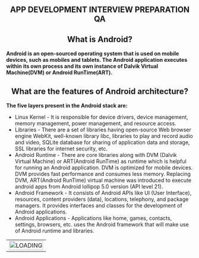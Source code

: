 <h2 align="center">APP DEVELOPMENT INTERVIEW PREPARATION QA</h2>

<h2 align="center">What is Android?</h2>

<b>Android is an open-sourced operating system that is used on mobile devices, such as mobiles and tablets. The Android application executes within its own process and its own instance of Dalvik Virtual Machine(DVM) or Android RunTime(ART).</b>

<h2 align="center">What are the features of Android architecture?</h2>
<body>
<table width="100%">
<tr>
<td width="100%" >
<img src="https://github.com/ahoteshanul/APP_DEVELOPMENT_INTERVIEW_PREPARATION_QA/blob/main/IMAGES/Android%20architecture.png" alt="LOADING" width="100%" height="100%" >
</td>
</tr>
  
<b>The five layers present in the Android stack are:</b>

- Linux Kernel - It is responsible for device drivers, device management, memory management, power management, and resource access.
- Libraries - There are a set of libraries having open-source Web browser engine WebKit, well-known library libc, libraries to play and record audio and video, SQLite database for sharing of application data and storage, SSL libraries for internet security, etc.
- Android Runtime - There are core libraries along with DVM (Dalvik Virtual Machine) or ART(Android RunTime) as runtime which is helpful for running an Android application. DVM is optimized for mobile devices. DVM provides fast performance and consumes less memory. Replacing DVM, ART(Android RunTime) virtual machine was introduced to execute android apps from Android lollipop 5.0 version (API level 21).
- Android Framework - It consists of Android APIs like UI (User Interface), resources, content providers (data), locations, telephony, and package managers. It provides interfaces and classes for the development of Android applications.
- Android Applications - Applications like home, games, contacts, settings, browsers, etc. uses the Android framework that will make use of Android runtime and libraries.
